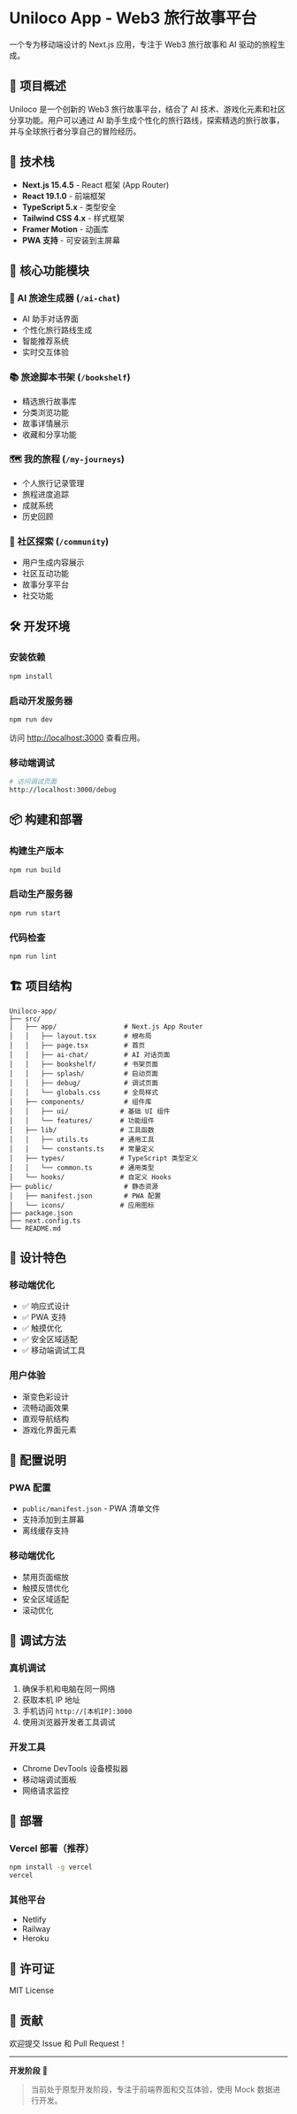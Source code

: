 # Uniloco App - Web3 旅行故事平台

一个专为移动端设计的 Next.js 应用，专注于 Web3 旅行故事和 AI 驱动的旅程生成。

## 🎯 项目概述

Uniloco 是一个创新的 Web3 旅行故事平台，结合了 AI 技术、游戏化元素和社区分享功能。用户可以通过 AI 助手生成个性化的旅行路线，探索精选的旅行故事，并与全球旅行者分享自己的冒险经历。

## 🚀 技术栈

- **Next.js 15.4.5** - React 框架 (App Router)
- **React 19.1.0** - 前端框架
- **TypeScript 5.x** - 类型安全
- **Tailwind CSS 4.x** - 样式框架
- **Framer Motion** - 动画库
- **PWA 支持** - 可安装到主屏幕

## 📱 核心功能模块

### 🤖 AI 旅途生成器 (`/ai-chat`)
- AI 助手对话界面
- 个性化旅行路线生成
- 智能推荐系统
- 实时交互体验

### 📚 旅途脚本书架 (`/bookshelf`)
- 精选旅行故事库
- 分类浏览功能
- 故事详情展示
- 收藏和分享功能

### 🗺️ 我的旅程 (`/my-journeys`)
- 个人旅行记录管理
- 旅程进度追踪
- 成就系统
- 历史回顾

### 👥 社区探索 (`/community`)
- 用户生成内容展示
- 社区互动功能
- 故事分享平台
- 社交功能

## 🛠️ 开发环境

### 安装依赖
```bash
npm install
```

### 启动开发服务器
```bash
npm run dev
```

访问 [http://localhost:3000](http://localhost:3000) 查看应用。

### 移动端调试
```bash
# 访问调试页面
http://localhost:3000/debug
```

## 📦 构建和部署

### 构建生产版本
```bash
npm run build
```

### 启动生产服务器
```bash
npm run start
```

### 代码检查
```bash
npm run lint
```

## 🏗️ 项目结构

```
Uniloco-app/
├── src/
│   ├── app/                 # Next.js App Router
│   │   ├── layout.tsx       # 根布局
│   │   ├── page.tsx         # 首页
│   │   ├── ai-chat/         # AI 对话页面
│   │   ├── bookshelf/       # 书架页面
│   │   ├── splash/          # 启动页面
│   │   ├── debug/           # 调试页面
│   │   └── globals.css      # 全局样式
│   ├── components/          # 组件库
│   │   ├── ui/             # 基础 UI 组件
│   │   └── features/       # 功能组件
│   ├── lib/                # 工具函数
│   │   ├── utils.ts        # 通用工具
│   │   └── constants.ts    # 常量定义
│   ├── types/              # TypeScript 类型定义
│   │   └── common.ts       # 通用类型
│   └── hooks/              # 自定义 Hooks
├── public/                  # 静态资源
│   ├── manifest.json        # PWA 配置
│   └── icons/              # 应用图标
├── package.json
├── next.config.ts
└── README.md
```

## 🎨 设计特色

### 移动端优化
- ✅ 响应式设计
- ✅ PWA 支持
- ✅ 触摸优化
- ✅ 安全区域适配
- ✅ 移动端调试工具

### 用户体验
- 渐变色彩设计
- 流畅动画效果
- 直观导航结构
- 游戏化界面元素

## 🔧 配置说明

### PWA 配置
- `public/manifest.json` - PWA 清单文件
- 支持添加到主屏幕
- 离线缓存支持

### 移动端优化
- 禁用页面缩放
- 触摸反馈优化
- 安全区域适配
- 滚动优化

## 📱 调试方法

### 真机调试
1. 确保手机和电脑在同一网络
2. 获取本机 IP 地址
3. 手机访问 `http://[本机IP]:3000`
4. 使用浏览器开发者工具调试

### 开发工具
- Chrome DevTools 设备模拟器
- 移动端调试面板
- 网络请求监控

## 🚀 部署

### Vercel 部署（推荐）
```bash
npm install -g vercel
vercel
```

### 其他平台
- Netlify
- Railway
- Heroku

## 📄 许可证

MIT License

## 🤝 贡献

欢迎提交 Issue 和 Pull Request！

---

**开发阶段** 🚧

> 当前处于原型开发阶段，专注于前端界面和交互体验，使用 Mock 数据进行开发。
